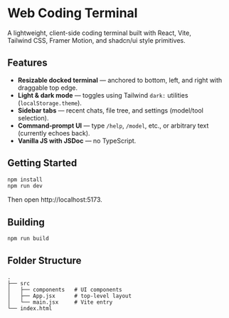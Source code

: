 # Web Coding Terminal

A lightweight, client-side coding terminal built with React, Vite, Tailwind CSS, Framer Motion, and shadcn/ui style primitives.

## Features

* **Resizable docked terminal** — anchored to bottom, left, and right with draggable top edge.
* **Light & dark mode** — toggles using Tailwind `dark:` utilities (`localStorage.theme`).
* **Sidebar tabs** — recent chats, file tree, and settings (model/tool selection).
* **Command‑prompt UI** — type `/help`, `/model`, etc., or arbitrary text (currently echoes back).
* **Vanilla JS with JSDoc** — no TypeScript.

## Getting Started

```bash
npm install
npm run dev
```

Then open http://localhost:5173.

## Building

```bash
npm run build
```

## Folder Structure

```
.
├── src
│   ├── components   # UI components
│   ├── App.jsx      # top‑level layout
│   └── main.jsx     # Vite entry
└── index.html
```